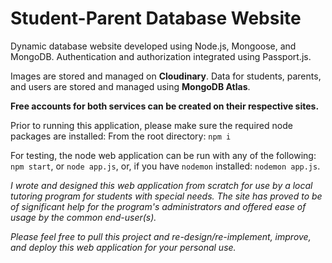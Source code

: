 # Student-Parent Database Website

Dynamic database website developed using Node.js, Mongoose, and MongoDB. Authentication and authorization integrated using Passport.js.

Images are stored and managed on **Cloudinary**. Data for students, parents, and users are stored and managed using **MongoDB Atlas**. 

**Free accounts for both services can be created on their respective sites.**

Prior to running this application, please make sure the required node packages are installed:
From the root directory:
`npm i` 

For testing, the node web application can be run with any of the following:
`npm start`, or
`node app.js`,
or, if you have `nodemon` installed:
`nodemon app.js`.


*I wrote and designed this web application from scratch for use by a local tutoring program for students with special needs. The site has proved to be of significant help for the program's administrators and offered ease of usage by the common end-user(s).*

*Please feel free to pull this project and re-design/re-implement, improve, and deploy this web application for your personal use.*
